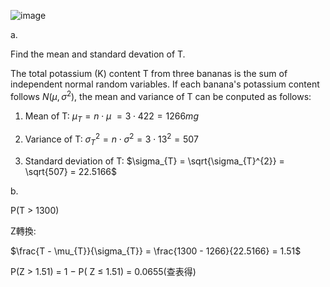 ![image](https://github.com/user-attachments/assets/bbab8670-8af7-4e15-87ee-ab36e8182ace)

a.

Find the mean and standard devation of T.

The total potassium (K) content T from three bananas is the sum of independent normal random variables. If each banana's potassium content follows $N(\mu, \sigma^2)$, the mean and variance of T can be conputed as follows:

1. Mean of T:
$\mu_{T} = n \cdot \mu\ = 3 \cdot 422 = 1266mg$

2. Variance of T: 
$\sigma_{T}^{2} = n \cdot \sigma^{2} = 3 \cdot 13^{2} = 507$

3. Standard deviation of T:
$\sigma_{T} = \sqrt{\sigma_{T}^{2}} = \sqrt{507} = 22.5166$

b.

P(T > 1300)

Z轉換: 

$\frac{T - \mu_{T}}{\sigma_{T}} = \frac{1300 - 1266}{22.5166} = 1.51$

P(Z > 1.51) = 1 − P( Z ≤ 1.51) = 0.0655(查表得)

